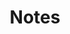 ---
pageComponent: 
  name: Catalogue
  data: 
    key: 01.Notes
    # imgUrl: /img/web
    description: Programming issue, configure issue and reading notes
title: Notes
# date: 2020-03-11 21:50:53
permalink: /notes
sidebar: false
article: false
comment: false
editLink: false
---